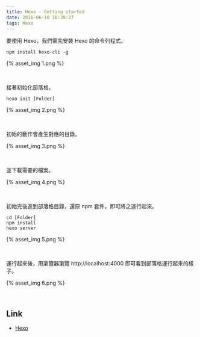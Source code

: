 ```yaml
---
title: Hexo - Getting started
date: 2016-06-10 18:39:27
tags: Hexo
---
```


要使用 Hexo，我們需先安裝 Hexo 的命令列程式。  

<!-- More -->

    npm install hexo-cli -g

{% asset_img 1.png %}

<br/>


接著初始化部落格。  

    hexo init [Folder]

{% asset_img 2.png %}

<br/>


初始的動作會產生對應的目錄。  

{% asset_img 3.png %}

<br/>


並下載需要的檔案。

{% asset_img 4.png %}

<br/>
  

初始完後進到部落格目錄，還原 npm 套件，即可將之運行起來。 

    cd [Folder]
    npm install
    hexo server 

{% asset_img 5.png %}

<br/>


運行起來後，用瀏覽器瀏覽 http://localhost:4000 即可看到部落格運行起來的樣子。  

{% asset_img 6.png %}

<br/>


Link
---
* [Hexo](https://hexo.io/)
